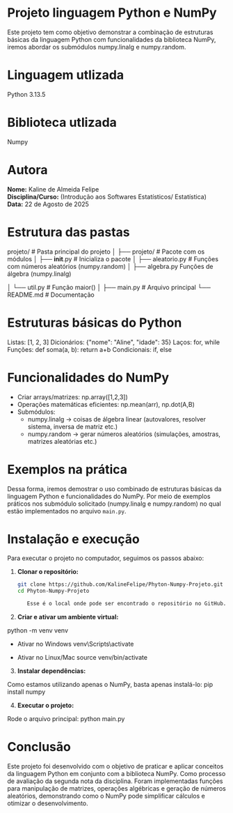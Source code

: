 # Projeto linguagem Python e NumPy

Este projeto tem como objetivo demonstrar a combinação de estruturas básicas da linguagem Python com funcionalidades da biblioteca NumPy, iremos abordar os submódulos numpy.linalg e numpy.random.

# Linguagem utlizada
Python 3.13.5

# Biblioteca utlizada 
Numpy

# Autora  
**Nome:** Kaline de Almeida Felipe  
**Disciplina/Curso:** (Introdução aos Softwares Estatísticos/ Estatística)  
**Data:** 22 de Agosto de 2025 

# Estrutura das pastas

projeto/                # Pasta principal do projeto
│
├── projeto/            # Pacote com os módulos
│   ├── __init__.py     # Inicializa o pacote
│   ├── aleatorio.py    # Funções com números aleatórios (numpy.random)
│   ├── algebra.py      Funções de álgebra (numpy.linalg)

│   └── util.py         # Função maior()
│
├── main.py             # Arquivo principal
└── README.md           # Documentação


# Estruturas básicas do Python

Listas: [1, 2, 3]
Dicionários: {"nome": "Aline", "idade": 35}
Laços: for, while
Funções: def soma(a, b): return a+b
Condicionais: if, else

# Funcionalidades do NumPy

- Criar arrays/matrizes: np.array([1,2,3])
- Operações matemáticas eficientes: np.mean(arr), np.dot(A,B)
- Submódulos:
  - numpy.linalg → coisas de álgebra linear (autovalores, resolver sistema, inversa de matriz etc.)
  - numpy.random → gerar números aleatórios (simulações, amostras, matrizes aleatórias etc.)

# Exemplos na prática

Dessa forma, iremos demostrar o uso combinado de estruturas básicas da linguagem Python e funcionalidades do NumPy. Por meio de exemplos práticos nos submódulo solicitado (numpy.linalg e numpy.random) no qual estão implementados no arquivo `main.py`.

# Instalação e execução

Para executar o projeto no computador, seguimos os passos abaixo:

1. **Clonar o repositório:**

   ```bash
   git clone https://github.com/KalineFelipe/Phyton-Numpy-Projeto.git
   cd Phyton-Numpy-Projeto

      Esse é o local onde pode ser encontrado o repositório no GitHub.

2. **Criar e ativar um ambiente virtual:**

python -m venv venv

- Ativar no Windows
venv\Scripts\activate

- Ativar no Linux/Mac
source venv/bin/activate

3. **Instalar dependências:**

Como estamos utilizando apenas o NumPy, basta apenas instalá-lo:
pip install numpy

4. **Executar o projeto:**

Rode o arquivo principal:
python main.py

# Conclusão

Este projeto foi desenvolvido com o objetivo de praticar e aplicar conceitos da linguagem Python em conjunto com a biblioteca NumPy. Como processo de avaliação da segunda nota da disciplina.
Foram implementadas funções para manipulação de matrizes, operações algébricas e geração de números aleatórios, demonstrando como o NumPy pode simplificar cálculos e otimizar o desenvolvimento.



